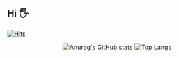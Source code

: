 ## Hi 🖐
<div>
  
[![Hits](https://hits.seeyoufarm.com/api/count/incr/badge.svg?url=https%3A%2F%2Fgithub.com%2Fgjbae1212%2Fhit-counter&count_bg=%2379C83D&title_bg=%23555555&icon=&icon_color=%23E7E7E7&title=hits+%28%EB%B0%A9%EB%AC%B8%EC%9E%90+%EC%88%98%29+&edge_flat=false)](https://hits.seeyoufarm.com)     

</div>
<div align=center>
  
![Anurag's GitHub stats](https://github-readme-stats.vercel.app/api?username=JoonPyo-Hong&show_icons=true&theme=radical&count_private=true&show_icons=true&hide=stars&line_height=1)
[![Top Langs](https://github-readme-stats.vercel.app/api/top-langs/?username=JoonPyo-Hong&layout=compact&theme=radical)](https://github.com/anuraghazra/github-readme-stats)
</div>
<div>

</div>

